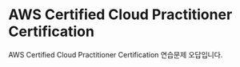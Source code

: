 # AWS Certified Cloud Practitioner Certification

AWS Certified Cloud Practitioner Certification 연습문제 오답입니다.